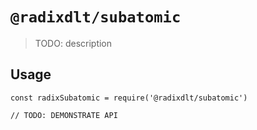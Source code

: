 # `@radixdlt/subatomic`

> TODO: description

## Usage

```
const radixSubatomic = require('@radixdlt/subatomic')

// TODO: DEMONSTRATE API
```
